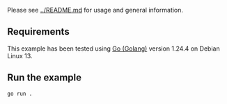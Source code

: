 Please see [../README.md](../README.md) for usage and general information.

## Requirements

This example has been tested using [Go (Golang)](https://go.dev/) version 1.24.4 on Debian Linux 13.

## Run the example

`go run .`
